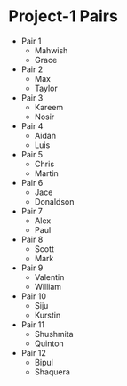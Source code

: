 # Project-1 Pairs
* Pair 1
    - Mahwish
    - Grace
* Pair 2
    - Max
    - Taylor
* Pair 3
    - Kareem
    - Nosir
* Pair 4
    - Aidan
    - Luis
* Pair 5
    - Chris
    - Martin
* Pair 6
    - Jace
    - Donaldson
* Pair 7
    - Alex
    - Paul
* Pair 8
    - Scott
    - Mark
* Pair 9
    - Valentin
    - William
* Pair 10
    - Siju
    - Kurstin
* Pair 11
    - Shushmita
    - Quinton
* Pair 12
    - Bipul
    - Shaquera